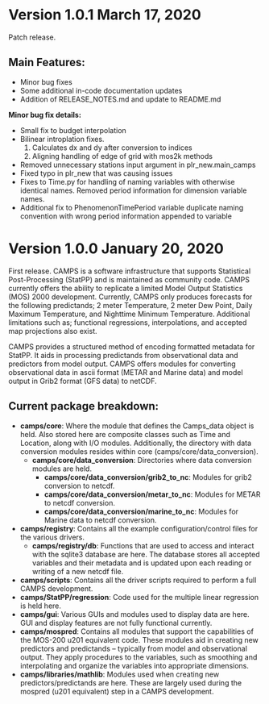 # Version 1.0.1 March 17, 2020
Patch release.

## Main Features:
* Minor bug fixes
* Some additional in-code documentation updates
* Addition of RELEASE_NOTES.md and update to README.md

__Minor bug fix details:__
* Small fix to budget interpolation
* Bilinear introplation fixes.
    1) Calculates dx and dy after conversion to indices
    2) Aligning handling of edge of grid with mos2k methods
* Removed unnecessary stations input argument in plr_new.main_camps
* Fixed typo in plr_new that was causing issues
* Fixes to Time.py for  handling of naming variables with otherwise identical names.  Removed period information for dimension variable names.
* Additional fix to PhenomenonTimePeriod variable duplicate naming convention with wrong period information appended to variable

# Version 1.0.0 January 20, 2020

First release.  CAMPS is a software infrastructure that supports Statistical Post-Processing (StatPP) and is maintained as community code. CAMPS currently offers the ability to replicate a limited Model Output Statistics (MOS) 2000 development.  Currently, CAMPS only produces forecasts for the following predictands; 2 meter Temperature, 2 meter Dew Point, Daily Maximum Temperature, and Nighttime Minimum Temperature.  Additional limitations such as; functional regressions, interpolations, and accepted map projections also exist.

CAMPS provides a structured method of encoding formatted metadata for StatPP.  It aids in processing predictands from observational data and predictors from model output.  CAMPS offers modules for converting observational data in ascii format (METAR and Marine data) and model output in Grib2 format (GFS data) to netCDF.

## Current package breakdown:

* __camps/core__: Where the module that defines the Camps_data object is held. Also stored here are composite classes such as Time and Location, along with I/O modules. Additionally, the directory with data conversion modules resides within core (camps/core/data_conversion).
	* __camps/core/data_conversion__: Directories where data conversion modules are held.
		* __camps/core/data_conversion/grib2_to_nc__: Modules for grib2 conversion to netcdf.
		* __camps/core/data_conversion/metar_to_nc__: Modules for METAR to netcdf conversion.
		* __camps/core/data_conversion/marine_to_nc__: Modules for Marine data to netcdf conversion.
* __camps/registry__: Contains all the example configuration/control files for the various drivers.
	* __camps/registry/db__: Functions that are used to access and interact with the sqlite3 database are here. The database stores all accepted variables and their metadata and is updated upon each reading or writing of a new netcdf file.
* __camps/scripts__: Contains all the driver scripts required to perform a full CAMPS development.
* __camps/StatPP/regression__: Code used for the multiple linear regression is held here.
* __camps/gui__: Various GUIs and modules used to display data are here.  GUI and display features are not fully functional currently.
* __camps/mospred__: Contains all modules that support the capabilities of the MOS-200 u201 equivalent code. These modules aid in creating new predictors and predictands – typically from model and observational output. They apply procedures to the variables, such as smoothing and interpolating and organize the variables into appropriate dimensions.
* __camps/libraries/mathlib__: Modules used when creating new predictors/predictands are here. These are largely used during the mospred (u201 equivalent) step in a CAMPS development.

